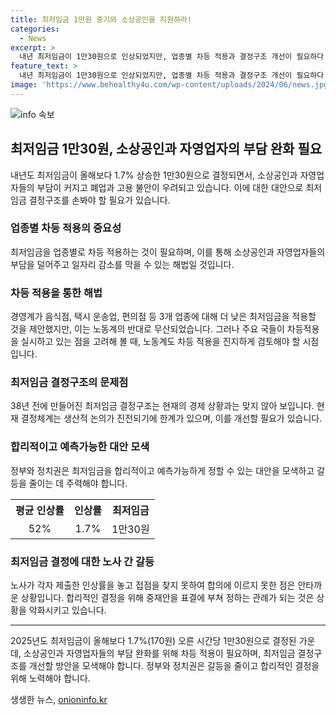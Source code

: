 ```yaml
---
title: 최저임금 1만원 중기와 소상공인을 지원하라!
categories:
  - News
excerpt: >
  내년 최저임금이 1만30원으로 인상되었지만, 업종별 차등 적용과 결정구조 개선이 필요하다. 1988년 이후 처음으로 1만원을 넘어선 최저임금은 자영업자 폐업과 고용불안 우려를 불러일으킬 수 있으며, 1만30원으로 인상될 경우에는 일자리 감소와 사업자 부담도 우려된다. 노동계와 경영계의 갈등은 지속되고 있는 상황에서, 차등적용과 결정체계 개선이 필수적이다. 현재의 결정 구조는 한계가 있으며, 선진국들과 비교했을 때 우리나라의 최저임금 결정 방식은 고도로 개선이 필요한 상황이다.
feature_text: >
  내년 최저임금이 1만30원으로 인상되었지만, 업종별 차등 적용과 결정구조 개선이 필요하다. 1988년 이후 처음으로 1만원을 넘어선 최저임금은 자영업자 폐업과 고용불안 우려를 불러일으킬 수 있으며, 1만30원으로 인상될 경우에는 일자리 감소와 사업자 부담도 우려된다. 노동계와 경영계의 갈등은 지속되고 있는 상황에서, 차등적용과 결정체계 개선이 필수적이다. 현재의 결정 구조는 한계가 있으며, 선진국들과 비교했을 때 우리나라의 최저임금 결정 방식은 고도로 개선이 필요한 상황이다.
image: 'https://www.behealthy4u.com/wp-content/uploads/2024/06/news.jpg'
---
```


<p><img src="https://www.behealthy4u.com/wp-content/uploads/2024/06/news.jpg" alt="info 속보" /></p>

<h2 data-ke-size="size26">최저임금 1만30원, 소상공인과 자영업자의 부담 완화 필요</h2>

<p data-ke-size="size16">내년도 최저임금이 올해보다 1.7% 상승한 1만30원으로 결정되면서, 소상공인과 자영업자들의 부담이 커지고 폐업과 고용 불안이 우려되고 있습니다. 이에 대한 대안으로 최저임금 결정구조를 손봐야 할 필요가 있습니다.</p>

<h3><b>업종별 차등 적용의 중요성</b></h3>

<p data-ke-size="size16">최저임금을 업종별로 차등 적용하는 것이 필요하며, 이를 통해 소상공인과 자영업자들의 부담을 덜어주고 일자리 감소를 막을 수 있는 해법일 것입니다.</p>

<h3><b>차등 적용을 통한 해법</b></h3>

<p data-ke-size="size16">경영계가 음식점, 택시 운송업, 편의점 등 3개 업종에 대해 더 낮은 최저임금을 적용할 것을 제안했지만, 이는 노동계의 반대로 무산되었습니다. 그러나 주요 국들이 차등적용을 실시하고 있는 점을 고려해 볼 때, 노동계도 차등 적용을 진지하게 검토해야 할 시점입니다.</p>

<h3><b>최저임금 결정구조의 문제점</b></h3>

<p data-ke-size="size16">38년 전에 만들어진 최저임금 결정구조는 현재의 경제 상황과는 맞지 않아 보입니다. 현재 결정체계는 생산적 논의가 진전되기에 한계가 있으며, 이를 개선할 필요가 있습니다.</p>

<h3><b>합리적이고 예측가능한 대안 모색</b></h3>

<p data-ke-size="size16">정부와 정치권은 최저임금을 합리적이고 예측가능하게 정할 수 있는 대안을 모색하고 갈등을 줄이는 데 주력해야 합니다.</p>

<table>
    <tr>
        <th style="text-align: center;">평균 인상률</th>
        <th style="text-align: center;">인상률</th>
        <th style="text-align: center;">최저임금</th>
    </tr>
    <tr>
        <td style="text-align: center;">52%</td>
        <td style="text-align: center;">1.7%</td>
        <td style="text-align: center;">1만30원</td>
    </tr>
</table>

<h3><b>최저임금 결정에 대한 노사 간 갈등</b></h3>

<p data-ke-size="size16">노사가 각자 제출한 인상률을 놓고 접점을 찾지 못하여 합의에 이르지 못한 점은 안타까운 상황입니다. 합리적인 결정을 위해 중재안을 표결에 부쳐 정하는 관례가 되는 것은 상황을 악화시키고 있습니다.</p>

<hr>

<p data-ke-size="size16">2025년도 최저임금이 올해보다 1.7%(170원) 오른 시간당 1만30원으로 결정된 가운데, 소상공인과 자영업자들의 부담 완화를 위해 차등 적용이 필요하며, 최저임금 결정구조를 개선할 방안을 모색해야 합니다. 정부와 정치권은 갈등을 줄이고 합리적인 결정을 위해 노력해야 합니다.</p>
생생한 뉴스, <a href="https://onioninfo.kr" rel="dofollow">onioninfo.kr</a>


